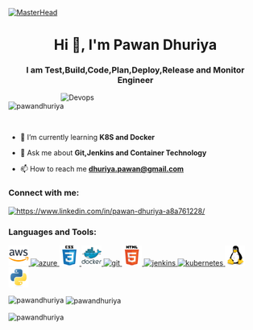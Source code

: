 [![MasterHead](https://encrypted-tbn0.gstatic.com/images?q=tbn:ANd9GcSnNndTMeQ7vesrczsxYYns-F8xKi8gHdjYvQ&usqp=CAU)](https://pawandhuriya.io)
<h1 align="center">Hi 👋, I'm Pawan Dhuriya</h1>
<h3 align="center">I am Test,Build,Code,Plan,Deploy,Release and Monitor Engineer</h3>
<img align="right" alt="Devops" width="400" src="https://img.freepik.com/free-vector/microsite-development-abstract-concept-illustration-microsite-web-development-small-internet-site-graphic-design-service-landing-page-software-programming-team_335657-253.jpg">

<p align="left"> <img src="https://komarev.com/ghpvc/?username=pawandhuriya&label=Profile%20views&color=0e75b6&style=flat" alt="pawandhuriya" /> </p>

<p align="left"> <a href="https://twitter.com/" target="blank"><img src="https://img.shields.io/twitter/follow/?logo=twitter&style=for-the-badge" alt="" /></a> </p>

- 🌱 I’m currently learning **K8S and Docker**

- 💬 Ask me about **Git,Jenkins and Container Technology**

- 📫 How to reach me **dhuriya.pawan@gmail.com**

<h3 align="left">Connect with me:</h3>
<p align="left">
<a href="https://linkedin.com/in/https://www.linkedin.com/in/pawan-dhuriya-a8a761228/" target="blank"><img align="center" src="https://raw.githubusercontent.com/rahuldkjain/github-profile-readme-generator/master/src/images/icons/Social/linked-in-alt.svg" alt="https://www.linkedin.com/in/pawan-dhuriya-a8a761228/" height="30" width="40" /></a>
</p>

<h3 align="left">Languages and Tools:</h3>
<p align="left"> <a href="https://aws.amazon.com" target="_blank" rel="noreferrer"> <img src="https://raw.githubusercontent.com/devicons/devicon/master/icons/amazonwebservices/amazonwebservices-original-wordmark.svg" alt="aws" width="40" height="40"/> </a> <a href="https://azure.microsoft.com/en-in/" target="_blank" rel="noreferrer"> <img src="https://www.vectorlogo.zone/logos/microsoft_azure/microsoft_azure-icon.svg" alt="azure" width="40" height="40"/> </a> <a href="https://www.w3schools.com/css/" target="_blank" rel="noreferrer"> <img src="https://raw.githubusercontent.com/devicons/devicon/master/icons/css3/css3-original-wordmark.svg" alt="css3" width="40" height="40"/> </a> <a href="https://www.docker.com/" target="_blank" rel="noreferrer"> <img src="https://raw.githubusercontent.com/devicons/devicon/master/icons/docker/docker-original-wordmark.svg" alt="docker" width="40" height="40"/> </a> <a href="https://git-scm.com/" target="_blank" rel="noreferrer"> <img src="https://www.vectorlogo.zone/logos/git-scm/git-scm-icon.svg" alt="git" width="40" height="40"/> </a> <a href="https://www.w3.org/html/" target="_blank" rel="noreferrer"> <img src="https://raw.githubusercontent.com/devicons/devicon/master/icons/html5/html5-original-wordmark.svg" alt="html5" width="40" height="40"/> </a> <a href="https://www.jenkins.io" target="_blank" rel="noreferrer"> <img src="https://www.vectorlogo.zone/logos/jenkins/jenkins-icon.svg" alt="jenkins" width="40" height="40"/> </a> <a href="https://kubernetes.io" target="_blank" rel="noreferrer"> <img src="https://www.vectorlogo.zone/logos/kubernetes/kubernetes-icon.svg" alt="kubernetes" width="40" height="40"/> </a> <a href="https://www.linux.org/" target="_blank" rel="noreferrer"> <img src="https://raw.githubusercontent.com/devicons/devicon/master/icons/linux/linux-original.svg" alt="linux" width="40" height="40"/> </a> <a href="https://www.python.org" target="_blank" rel="noreferrer"> <img src="https://raw.githubusercontent.com/devicons/devicon/master/icons/python/python-original.svg" alt="python" width="40" height="40"/> </a> </p>

<p><img align="left" src="https://github-readme-stats.vercel.app/api/top-langs?username=pawandhuriya&show_icons=true&locale=en&layout=compact" alt="pawandhuriya" /></p>

<p>&nbsp;<img align="center" src="https://github-readme-stats.vercel.app/api?username=pawandhuriya&show_icons=true&locale=en" alt="pawandhuriya" /></p>

<p><img align="center" src="https://github-readme-streak-stats.herokuapp.com/?user=pawandhuriya&" alt="pawandhuriya" /></p>

